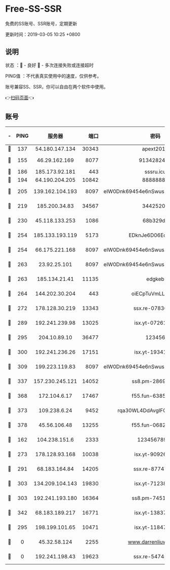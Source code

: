 # Free-SS-SSR

免费的SS账号、SSR账号，定期更新

更新时间：2019-03-05 10:25 +0800

## 说明

状态     ：🙂 - 良好 🙁 - 多次连接失败或连接超时

PING值   ：不代表真实使用中的速度，仅供参考。

账号兼容SS、SSR，你可以自由在两个软件中使用。

👉[扫码页面](https://liesauer.github.io/free-ss-ssr.github.io/)👈

## 账号

|-|PING|服务器|端口|密码|加密方式|区域|
|:----:|:----:|:-----:|-----:|:----:|:----:|:----:|
|🙂|137|54.180.147.134|30343|apext2019|chacha20|KR|
|🙂|155|46.29.162.169|8077|9134282479|aes-256-cfb|RU|
|🙂|186|185.173.92.181|443|sssru.icu|rc4-md5|RU|
|🙂|194|64.190.204.205|10842|88888888|rc4-md5|US|
|🙂|205|139.162.104.193|8097|eIW0Dnk69454e6nSwuspv9DmS201tQ0D|aes-256-cfb|JP|
|🙂|219|185.200.34.83|34567|34425208|aes-256-cfb|US|
|🙂|230|45.118.133.253|1086|68b329da|aes-256-cfb|SG|
|🙂|254|185.133.193.119|5173|EDknJe6D06EoWDaw|aes-256-cfb|US|
|🙂|254|66.175.221.168|8097|eIW0Dnk69454e6nSwuspv9DmS201tQ0D|aes-256-cfb|US|
|🙂|263|23.92.25.101|8097|eIW0Dnk69454e6nSwuspv9DmS201tQ0D|aes-256-cfb|US|
|🙂|263|185.134.21.41|11135|edgkeb|aes-256-cfb|GB|
|🙂|264|144.202.30.204|443|oiECpTuVmLLxk4Ts|aes-256-cfb|US|
|🙂|272|178.128.30.219|13343|ssx.re-07836021|aes-256-cfb|SG|
|🙂|289|192.241.239.98|13025|isx.yt-07261682|aes-256-cfb|US|
|🙂|295|204.10.89.10|36477|123456|aes-256-cfb|US|
|🙂|300|192.241.236.26|17151|isx.yt-19341877|aes-256-cfb|US|
|🙂|309|199.223.119.83|8097|eIW0Dnk69454e6nSwuspv9DmS201tQ0D|aes-256-cfb|US|
|🙂|337|157.230.245.121|14052|ss8.pm-28692844|aes-256-cfb|SG|
|🙂|368|172.104.6.17|17467|f55.fun-63855041|aes-256-cfb|US|
|🙂|373|109.238.6.24|9452|rqa30WL4DdAvgIFG6Fs3znzTa|aes-256-cfb|FR|
|🙂|378|45.56.106.48|13255|f55.fun-06824617|aes-256-cfb|US|
|🙂|162|104.238.151.6|2333|12345678900|aes-256-cfb|JP|
|🙂|273|178.128.93.168|10038|isx.yt-90926277|aes-256-cfb|SG|
|🙂|291|68.183.164.84|14205|ssx.re-87747678|aes-256-cfb|US|
|🙂|303|134.209.104.143|19830|isx.yt-71238117|aes-256-cfb|SG|
|🙂|303|192.241.193.180|16364|ss8.pm-74519137|aes-256-cfb|US|
|🙂|342|68.183.189.217|16771|isx.yt-13837724|aes-256-cfb|SG|
|🙁|295|198.199.101.65|10471|isx.yt-11847851|aes-256-cfb|US|
|🙁|0|45.32.58.124|2255|www.darrenliuwei.com|aes-256-cfb|JP|
|🙁|0|192.241.198.43|19623|ssx.re-54745370|aes-256-cfb|US|
